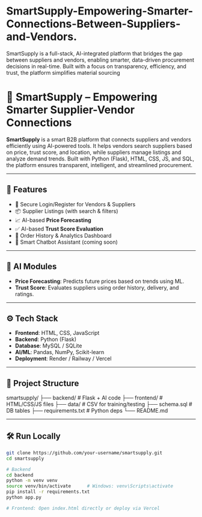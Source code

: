 # SmartSupply-Empowering-Smarter-Connections-Between-Suppliers-and-Vendors.
SmartSupply is a full-stack, AI-integrated platform that bridges the gap between suppliers and vendors, enabling smarter, data-driven procurement decisions in real-time. Built with a focus on transparency, efficiency, and trust, the platform simplifies material sourcing
# 🧠 SmartSupply – Empowering Smarter Supplier-Vendor Connections

**SmartSupply** is a smart B2B platform that connects suppliers and vendors efficiently using AI-powered tools. It helps vendors search suppliers based on price, trust score, and location, while suppliers manage listings and analyze demand trends. Built with Python (Flask), HTML, CSS, JS, and SQL, the platform ensures transparent, intelligent, and streamlined procurement.

---

## 🚀 Features
- 🔐 Secure Login/Register for Vendors & Suppliers
- 📦 Supplier Listings (with search & filters)
- 📈 AI-based **Price Forecasting**
- ✅ AI-based **Trust Score Evaluation**
- 🧾 Order History & Analytics Dashboard
- 💬 Smart Chatbot Assistant (coming soon)

---

## 🧠 AI Modules
- **Price Forecasting**: Predicts future prices based on trends using ML.
- **Trust Score**: Evaluates suppliers using order history, delivery, and ratings.

---

## ⚙️ Tech Stack
- **Frontend**: HTML, CSS, JavaScript  
- **Backend**: Python (Flask)  
- **Database**: MySQL / SQLite  
- **AI/ML**: Pandas, NumPy, Scikit-learn  
- **Deployment**: Render / Railway / Vercel

---

## 📂 Project Structure
smartsupply/
├── backend/ # Flask + AI code
├── frontend/ # HTML/CSS/JS files
├── data/ # CSV for training/testing
├── schema.sql # DB tables
├── requirements.txt # Python deps
└── README.md

---

## 🛠️ Run Locally

```bash
git clone https://github.com/your-username/smartsupply.git
cd smartsupply

# Backend
cd backend
python -m venv venv
source venv/bin/activate      # Windows: venv\Scripts\activate
pip install -r requirements.txt
python app.py

# Frontend: Open index.html directly or deploy via Vercel

